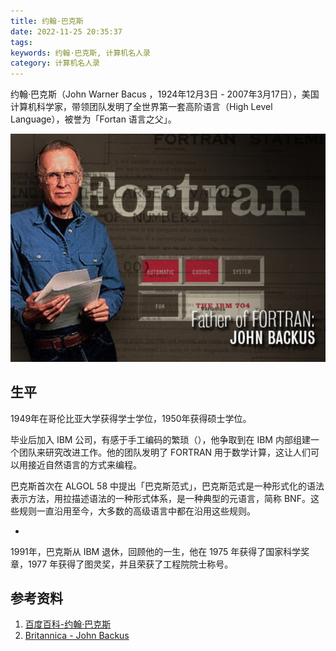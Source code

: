 ```yaml
---
title: 约翰·巴克斯
date: 2022-11-25 20:35:37
tags:
keywords: 约翰·巴克斯, 计算机名人录
category: 计算机名人录
---
```


约翰·巴克斯（John Warner Bacus ，1924年12月3日 - 2007年3月17日），美国计算机科学家，带领团队发明了全世界第一套高阶语言（High Level Language），被誉为「Fortan 语言之父」。

![img](20221125-johon-backus/article_john-backus_1.jpg)

## 生平

1949年在哥伦比亚大学获得学士学位，1950年获得硕士学位。

毕业后加入 IBM 公司，有感于手工编码的繁琐（），他争取到在 IBM 内部组建一个团队来研究改进工作。他的团队发明了 FORTRAN 用于数学计算，这让人们可以用接近自然语言的方式来编程。

巴克斯首次在 ALGOL 58 中提出「巴克斯范式」，巴克斯范式是一种形式化的语法表示方法，用拉描述语法的一种形式体系，是一种典型的元语言，简称 BNF。这些规则一直沿用至今，大多数的高级语言中都在沿用这些规则。

* 

1991年，巴克斯从 IBM 退休，回顾他的一生，他在 1975 年获得了国家科学奖章，1977 年获得了图灵奖，并且荣获了工程院院士称号。

## 参考资料

1. [百度百科-约翰·巴克斯](https://baike.baidu.com/item/约翰·巴克斯/3510474?fr=aladdin)
1. [Britannica - John Backus](https://www.britannica.com/biography/John-Warner-Backus)
